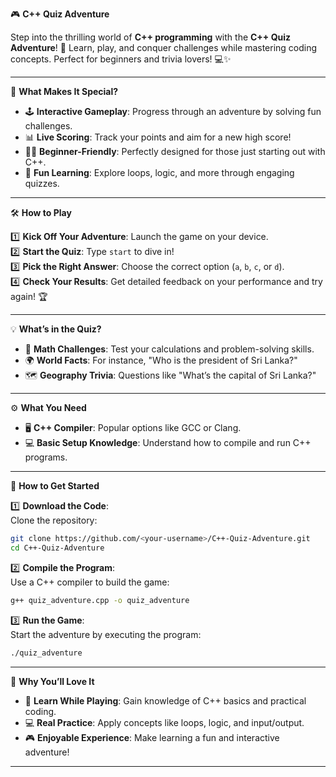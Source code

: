  🎮 **C++ Quiz Adventure**  

Step into the thrilling world of **C++ programming** with the **C++ Quiz Adventure**! 🌟 Learn, play, and conquer challenges while mastering coding concepts. Perfect for beginners and trivia lovers! 💻✨  

---
🌟 **What Makes It Special?**  

- 🕹️ **Interactive Gameplay**: Progress through an adventure by solving fun challenges.  
- 📊 **Live Scoring**: Track your points and aim for a new high score!  
- 🧑‍🎓 **Beginner-Friendly**: Perfectly designed for those just starting out with C++.  
- 🤔 **Fun Learning**: Explore loops, logic, and more through engaging quizzes.  

---

 🛠️ **How to Play**  

1️⃣ **Kick Off Your Adventure**: Launch the game on your device.  
2️⃣ **Start the Quiz**: Type `start` to dive in!  
3️⃣ **Pick the Right Answer**: Choose the correct option (`a`, `b`, `c`, or `d`).  
4️⃣ **Check Your Results**: Get detailed feedback on your performance and try again! 🏆  

---

💡 **What’s in the Quiz?**  

- 🧮 **Math Challenges**: Test your calculations and problem-solving skills.  
- 🌍 **World Facts**: For instance, "Who is the president of Sri Lanka?"  
- 🗺️ **Geography Trivia**: Questions like "What’s the capital of Sri Lanka?"  

---
 ⚙️ **What You Need**  

- 🖥️ **C++ Compiler**: Popular options like GCC or Clang.  
- 💻 **Basic Setup Knowledge**: Understand how to compile and run C++ programs.  

---

🚀 **How to Get Started**  

1️⃣ **Download the Code**:  
Clone the repository:  
```bash  
git clone https://github.com/<your-username>/C++-Quiz-Adventure.git  
cd C++-Quiz-Adventure  
```  

2️⃣ **Compile the Program**:  
Use a C++ compiler to build the game:  
```bash  
g++ quiz_adventure.cpp -o quiz_adventure  
```  

3️⃣ **Run the Game**:  
Start the adventure by executing the program:  
```bash  
./quiz_adventure  
```  

---

🎉 **Why You’ll Love It**  

- 🧠 **Learn While Playing**: Gain knowledge of C++ basics and practical coding.  
- 💻 **Real Practice**: Apply concepts like loops, logic, and input/output.  
- 🎮 **Enjoyable Experience**: Make learning a fun and interactive adventure!  

---

